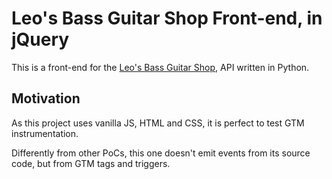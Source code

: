 # Leo's Bass Guitar Shop Front-end, in jQuery

This is a front-end for the [Leo's Bass Guitar Shop](), API written in Python.

## Motivation

As this project uses vanilla JS, HTML and CSS, it is perfect to test GTM instrumentation.

Differently from other PoCs, this one doesn't emit events from its source code, but from GTM tags and triggers.